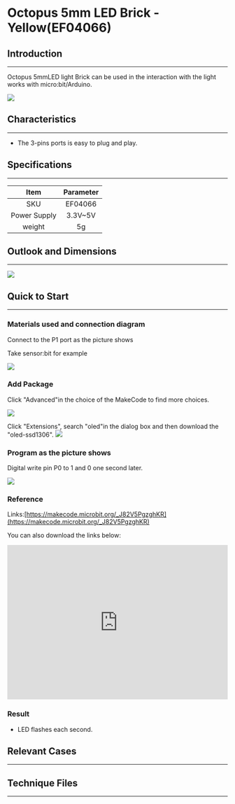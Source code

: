 # Octopus 5mm LED Brick - Yellow(EF04066)

## Introduction
---
Octopus 5mmLED light Brick can be used in the interaction with the light works with micro:bit/Arduino.

 ![](./images/FJgPKrD.jpg)

## Characteristics
---
-  The 3-pins ports is easy to plug and play.

## Specifications
---

Item | Parameter 
:-: | :-: 
SKU|EF04066
Power Supply|3.3V~5V
weight|5g

## Outlook and Dimensions
---

 ![](./images/D93Zvpm.png)

## Quick to Start
---
### Materials used and connection diagram

Connect to the P1 port as the picture shows

Take sensor:bit for example

![](./images/fDm8yzB.png)
### Add Package

Click "Advanced"in the choice of the MakeCode to find more choices.

![](./images/smtcNoB.png)

Click "Extensions", search "oled"in the dialog box and then download the "oled-ssd1306".
![](./images/VGSLRXB.png)

### Program as the picture shows

Digital write pin P0 to 1 and 0 one second later.

![](./images/AAzv9pn.png)

### Reference

Links:[https://makecode.microbit.org/_J82V5PgzghKR](https://makecode.microbit.org/_J82V5PgzghKR)

You can also download the links below:

<div style="position:relative;height:0;padding-bottom:70%;overflow:hidden;"><iframe style="position:absolute;top:0;left:0;width:100%;height:100%;" src="https://makecode.microbit.org/#pub:_J82V5PgzghKR" frameborder="0" sandbox="allow-popups allow-forms allow-scripts allow-same-origin"></iframe></div>  


### Result

- LED flashes each second.

## Relevant Cases
---

## Technique Files
---
